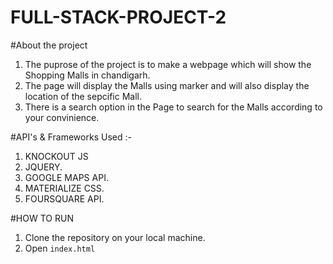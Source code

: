 # FULL-STACK-PROJECT-2
#About the project

  1) The puprose of the project is to make a webpage which will show the Shopping Malls in chandigarh.
  2) The page will display the Malls using marker and will also display the location of the sepcific Mall.
  3) There is a search option in the Page to search for the Malls according to your convinience.
  
#API's & Frameworks Used :-  
   
   1) KNOCKOUT JS
   2) JQUERY.
   3) GOOGLE MAPS API.
   4) MATERIALIZE CSS.
   5) FOURSQUARE API.
  
#HOW TO RUN

   1) Clone the repository on your local machine.
   2) Open ``` index.html ``` 
